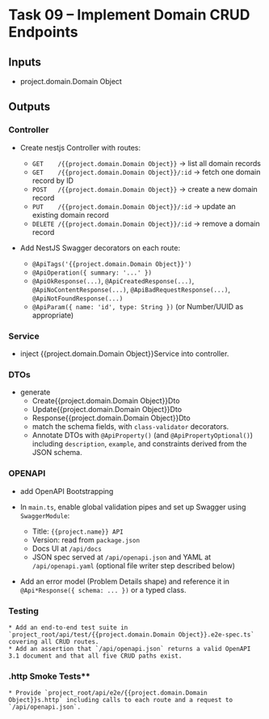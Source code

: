 # Task 09 – Implement Domain CRUD Endpoints 


## Inputs

- project.domain.Domain Object

## Outputs

### Controller

- Create nestjs Controller with routes:

    - `GET    /{{project.domain.Domain Object}}`        → list all domain records
    - `GET    /{{project.domain.Domain Object}}/:id`    → fetch one domain record by ID
    - `POST   /{{project.domain.Domain Object}}`        → create a new domain record
    - `PUT    /{{project.domain.Domain Object}}/:id`    → update an existing domain record
    - `DELETE /{{project.domain.Domain Object}}/:id`    → remove a domain record
- Add NestJS Swagger decorators on each route:

    - `@ApiTags('{{project.domain.Domain Object}}')`
    - `@ApiOperation({ summary: '...' })`
    - `@ApiOkResponse(...)`, `@ApiCreatedResponse(...)`, `@ApiNoContentResponse(...)`, `@ApiBadRequestResponse(...)`, `@ApiNotFoundResponse(...)`
    - `@ApiParam({ name: 'id', type: String })` (or Number/UUID as appropriate)

### Service

- inject  {{project.domain.Domain Object}}Service into controller.

### DTOs

- generate
  - Create{{project.domain.Domain Object}}Dto
  - Update{{project.domain.Domain Object}}Dto
  - Response{{project.domain.Domain Object}}Dto
  - match the schema fields, with `class-validator` decorators.
  - Annotate DTOs with `@ApiProperty()` (and `@ApiPropertyOptional()`) including `description`, `example`, and constraints derived from the JSON schema.


### OPENAPI

- add OpenAPI Bootstrapping
- In `main.ts`, enable global validation pipes and set up Swagger using `SwaggerModule`:

    - Title: `{{project.name}} API`
    - Version: read from `package.json`
    - Docs UI at `/api/docs`
    - JSON spec served at `/api/openapi.json` and YAML at `/api/openapi.yaml` (optional file writer step described below)
- Add an error model (Problem Details shape) and reference it in `@Api*Response({ schema: ... })` or a typed class.


### Testing

    * Add an end-to-end test suite in `project_root/api/test/{{project.domain.Domain Object}}.e2e-spec.ts` covering all CRUD routes.
    * Add an assertion that `/api/openapi.json` returns a valid OpenAPI 3.1 document and that all five CRUD paths exist.

### .http Smoke Tests**

    * Provide `project_root/api/e2e/{{project.domain.Domain Object}}s.http` including calls to each route and a request to `/api/openapi.json`.
